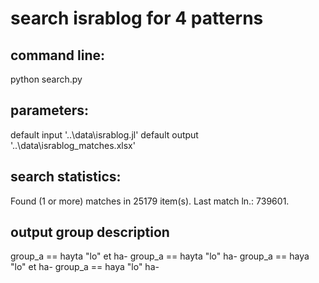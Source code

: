 # search israblog for 4 patterns
command line:
-------------
python search.py

parameters:
-----------
default input '..\data\israblog.jl'
default output '..\data\israblog_matches.xlsx'

search statistics:
-------------------
Found (1 or more) matches in 25179 item(s). 
Last match ln.: 739601.

output group description
------------------------
group_a == hayta "lo" et ha-
group_a == hayta "lo" 	 ha-
group_a == haya "lo" et ha-
group_a == haya "lo" 	 ha-
